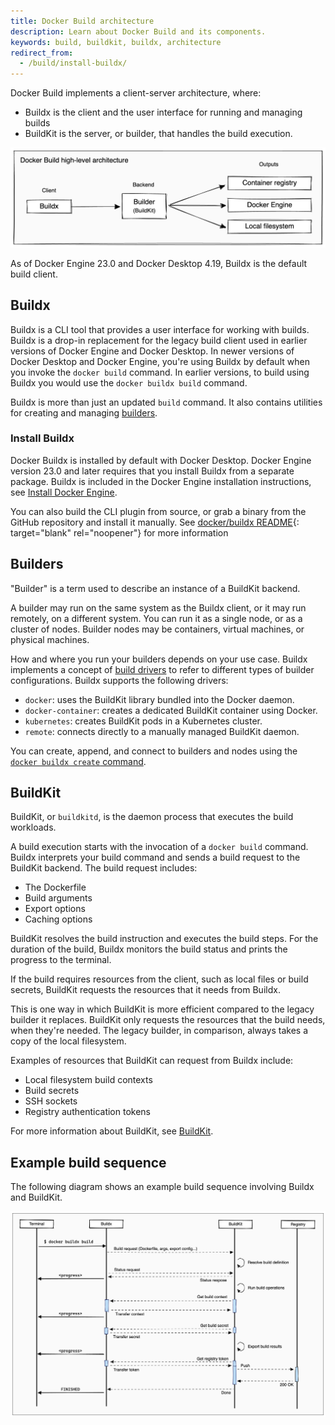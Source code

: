 ```yaml
---
title: Docker Build architecture
description: Learn about Docker Build and its components.
keywords: build, buildkit, buildx, architecture
redirect_from:
  - /build/install-buildx/
---
```


Docker Build implements a client-server architecture, where:

- Buildx is the client and the user interface for running and managing builds
- BuildKit is the server, or builder, that handles the build execution.

![Build high-level architecture](./images/build-high-level-arch.png)

As of Docker Engine 23.0 and Docker Desktop 4.19, Buildx is the default build
client.

## Buildx

Buildx is a CLI tool that provides a user interface for working with builds.
Buildx is a drop-in replacement for the legacy build client used in earlier
versions of Docker Engine and Docker Desktop. In newer versions of Docker
Desktop and Docker Engine, you're using Buildx by default when you invoke the
`docker build` command. In earlier versions, to build using Buildx you would
use the `docker buildx build` command.

Buildx is more than just an updated `build` command. It also contains utilities
for creating and managing [builders](#builders).

### Install Buildx

Docker Buildx is installed by default with Docker Desktop. Docker Engine
version 23.0 and later requires that you install Buildx from a separate
package. Buildx is included in the Docker Engine installation instructions, see
[Install Docker Engine](../engine/install/index.md).

You can also build the CLI plugin from source, or grab a binary from the GitHub
repository and install it manually. See
[docker/buildx README](https://github.com/docker/buildx#manual-download){: target="blank" rel="noopener"}
for more information

## Builders

"Builder" is a term used to describe an instance of a BuildKit backend.

A builder may run on the same system as the Buildx client, or it may run
remotely, on a different system. You can run it as a single node, or as a cluster
of nodes. Builder nodes may be containers, virtual machines, or physical machines.

How and where you run your builders depends on your use case. Buildx implements
a concept of [build drivers](./drivers/index.md) to refer to different types of
builder configurations. Buildx supports the following drivers:

- `docker`: uses the BuildKit library bundled into the Docker daemon.
- `docker-container`: creates a dedicated BuildKit container using Docker.
- `kubernetes`: creates BuildKit pods in a Kubernetes cluster.
- `remote`: connects directly to a manually managed BuildKit daemon.

You can create, append, and connect to builders and nodes using the
[`docker buildx create` command](../engine/reference/commandline/buildx_create.md).

## BuildKit

BuildKit, or `buildkitd`, is the daemon process that executes the build
workloads.

A build execution starts with the invocation of a `docker build` command.
Buildx interprets your build command and sends a build request to the BuildKit
backend. The build request includes:

- The Dockerfile
- Build arguments
- Export options
- Caching options

BuildKit resolves the build instruction and executes the build steps.
For the duration of the build, Buildx monitors the build status and prints
the progress to the terminal.

If the build requires resources from the client, such as local files or build
secrets, BuildKit requests the resources that it needs from Buildx.

This is one way in which BuildKit is more efficient compared to the legacy
builder it replaces. BuildKit only requests the resources that the build needs,
when they're needed. The legacy builder, in comparison, always takes a copy of
the local filesystem.

Examples of resources that BuildKit can request from Buildx include:

- Local filesystem build contexts
- Build secrets
- SSH sockets
- Registry authentication tokens

For more information about BuildKit, see [BuildKit](buildkit/index.md).

## Example build sequence

The following diagram shows an example build sequence involving Buildx and
BuildKit.

![Buildx and BuildKit sequence diagram](./images/build-execution.png)
